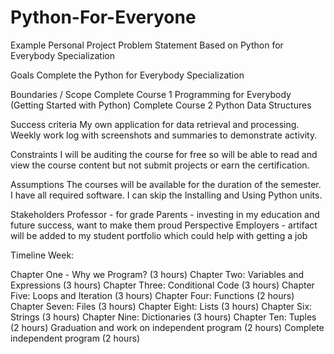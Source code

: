 # Python-For-Everyone
Example Personal Project Problem Statement
Based on Python for Everybody Specialization

Goals
Complete the Python for Everybody Specialization

Boundaries / Scope
Complete Course 1 Programming for Everybody (Getting Started with Python)
Complete Course 2 Python Data Structures

Success criteria
My own application for data retrieval and processing.
Weekly work log with screenshots and summaries to demonstrate activity.

Constraints
I will be auditing the course for free so will be able to read and view the course content but not submit projects or earn the certification.

Assumptions
The courses will be available for the duration of the semester.
I have all required software.
I can skip the Installing and Using Python units.

Stakeholders
Professor - for grade
Parents - investing in my education and future success, want to make them proud
Perspective Employers - artifact will be added to my student portfolio which could help with getting a job

Timeline
Week:

Chapter One - Why we Program? (3 hours)
Chapter Two: Variables and Expressions (3 hours)
Chapter Three: Conditional Code (3 hours)
Chapter Five: Loops and Iteration (3 hours)
Chapter Four: Functions (2 hours)
Chapter Seven: Files (3 hours)
Chapter Eight: Lists (3 hours)
Chapter Six: Strings (3 hours)
Chapter Nine: Dictionaries (3 hours)
Chapter Ten: Tuples (2 hours)
Graduation and work on independent program (2 hours)
Complete independent program (2 hours)
